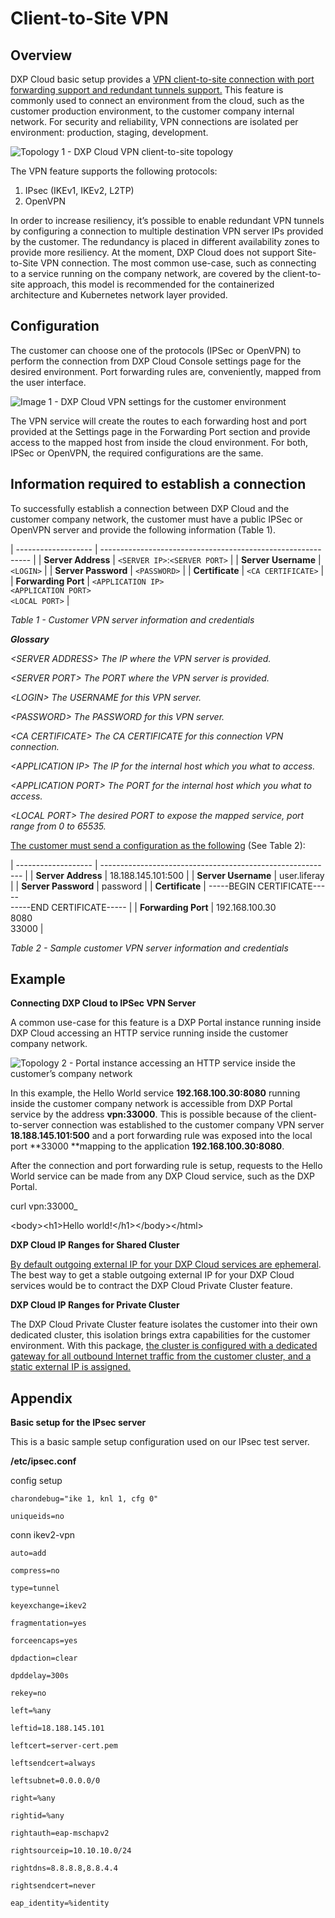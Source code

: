 # Client-to-Site VPN



## Overview

DXP Cloud basic setup provides a <u>VPN client-to-site connection with port forwarding support and redundant tunnels support.</u> This feature is commonly used to connect an environment from the cloud, such as the customer production environment, to the customer company internal network. For security and reliability, VPN connections are isolated per environment: production, staging, development.

![Topology 1 - DXP Cloud VPN client-to-site topology](../../images/cliente-site-vpn-01.png)

The VPN feature supports the following protocols:

1. IPsec (IKEv1, IKEv2, L2TP)
2. OpenVPN

In order to increase resiliency, it’s possible to enable redundant VPN tunnels by configuring a connection to multiple destination VPN server IPs provided by the customer. The redundancy is placed in different availability zones to provide more resiliency.  At the moment, DXP Cloud does not support Site-to-Site VPN connection. The most common use-case, such as connecting to a service running on the company network, are covered by the client-to-site approach, this model is recommended for the containerized architecture and Kubernetes network layer provided.

## Configuration

The customer can choose one of the protocols (IPSec or OpenVPN) to perform the connection from DXP Cloud Console settings page for the desired environment. Port forwarding rules are, conveniently, mapped from the user interface.

![Image 1 - DXP Cloud VPN settings for the customer environment](../../images/cliente-site-vpn-02.png)

The VPN service will create the routes to each forwarding host and port provided at the Settings page in the Forwarding Port section and provide access to the mapped host from inside the cloud environment. For both, IPSec or OpenVPN, the required configurations are the same.

## Information required to establish a connection

To successfully establish a connection between DXP Cloud and the customer company network, the customer must have a public IPSec or OpenVPN server and provide the following information (Table 1).

 

| ------------------- | ------------------------------------------------------------ |
| **Server Address**  | `<SERVER IP>`:`<SERVER PORT>`                                |
| **Server Username** | `<LOGIN>`                                                    |
| **Server Password** | `<PASSWORD>`                                                 |
| **Certificate**     | `<CA CERTIFICATE>`                                           |
| **Forwarding Port** | `<APPLICATION IP>`<br />`<APPLICATION PORT>`<br />`<LOCAL PORT>` |

_Table 1 - Customer VPN server information and credentials_

  

**_Glossary_**

_&lt;SERVER ADDRESS&gt; The IP where the VPN server is provided._

_&lt;SERVER PORT&gt; The PORT where the VPN server is provided._

_&lt;LOGIN&gt; The USERNAME for this VPN server._

_&lt;PASSWORD&gt; The PASSWORD for this VPN server._

_&lt;CA CERTIFICATE&gt; The CA CERTIFICATE for this connection VPN connection._

_&lt;APPLICATION IP&gt; The IP for the internal host which you what to access._

_&lt;APPLICATION PORT&gt; The PORT for the internal host which you what to access._

_&lt;LOCAL PORT&gt; The desired PORT to expose the mapped service, port range from 0 to 65535._



<u>The customer must send a configuration as the following</u> (See Table 2):

 

| ------------------- | ---------------------------------------------------------- |
| **Server Address**  | 18.188.145.101:500                                         |
| **Server Username** | user.liferay                                               |
| **Server Password** | password                                                   |
| **Certificate**     | -----BEGIN CERTIFICATE-----<br />-----END CERTIFICATE----- |
| **Forwarding Port** | 192.168.100.30<br />8080<br />33000                        |

_Table 2 - Sample customer VPN server information and credentials_



## Example

**Connecting DXP Cloud to IPSec VPN Server**

A common use-case for this feature is a DXP Portal instance running inside DXP Cloud accessing an HTTP service running inside the customer company network.

![Topology 2 - Portal instance accessing an HTTP service inside the customer’s company network](../../images/cliente-site-vpn-03.png)

In this example, the Hello World service **192.168.100.30:8080** running inside the customer company network is accessible from DXP Portal service by the address **vpn:33000**. This is possible because of the client-to-server connection was established to the customer company VPN server **18.188.145.101:500** and a port forwarding rule was exposed into the local port **33000 **mapping to the application **192.168.100.30:8080**.

After the connection and port forwarding rule is setup, requests to the Hello World service can be made from any DXP Cloud service, such as the DXP Portal.

 

curl vpn:33000_

&lt;body&gt;&lt;h1&gt;Hello world!&lt;/h1&gt;&lt;/body&gt;&lt;/html>



**DXP Cloud IP Ranges for Shared Cluster**

<u>By default outgoing external IP for your DXP Cloud services are ephemeral</u>. The best way to get a stable outgoing external IP for your DXP Cloud services would be to contract the DXP Cloud Private Cluster feature.

**DXP Cloud IP Ranges for Private Cluster**

The DXP Cloud Private Cluster feature isolates the customer into their own dedicated cluster, this isolation brings extra capabilities for the customer environment. With this package, <u>the cluster is configured with a dedicated gateway for all outbound Internet traffic from the customer cluster, and a static external IP is assigned.</u>



## Appendix

**Basic setup for the IPsec server**

This is a basic sample setup configuration used on our IPsec test server.

 

**/etc/ipsec.conf**

config setup

    charondebug="ike 1, knl 1, cfg 0"
    
    uniqueids=no

conn ikev2-vpn

    auto=add
    
    compress=no
    
    type=tunnel
    
    keyexchange=ikev2
    
    fragmentation=yes
    
    forceencaps=yes
    
    dpdaction=clear
    
    dpddelay=300s
    
    rekey=no
    
    left=%any
    
    leftid=18.188.145.101
    
    leftcert=server-cert.pem
    
    leftsendcert=always
    
    leftsubnet=0.0.0.0/0
    
    right=%any
    
    rightid=%any
    
    rightauth=eap-mschapv2
    
    rightsourceip=10.10.10.0/24
    
    rightdns=8.8.8.8,8.8.4.4
    
    rightsendcert=never
    
    eap_identity=%identity
